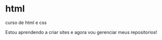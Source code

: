 # html
 curso de html e css

 Estou aprendendo a criar sites e agora vou gerenciar meus repositorios!

